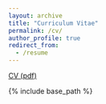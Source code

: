 ```yaml
---
layout: archive
title: "Curriculum Vitae"
permalink: /cv/
author_profile: true
redirect_from:
  - /resume
---
```


[CV (pdf)](/files/CV_Opinder_Kaur.pdf)

{% include base_path %}

<!--Education
<!--======
<!--* Ph.D. in Economics (STEM), University of California–Riverside, 2023 (expected)
<!--* M.A. in Economics, University of California–Riverside, 2018
<!--* M.A. in Economics (World Economy), Jawaharlal Nehru University, 2014
<!--* B.A. (Hons.) in Economics, University of Delhi, 2012

<!--Research Fields
<!--======
<!--* Primary: Labor Economics, Development Economics 
<!--* Secondary: Economics of Education, Health Economics
  
<!--Awards and Honors
<!--======
<!--* 2022: HEERF Dissertation Year Fellowship, UC Riverside
<!--* 2022: Travel Grant Western Economic Association International Graduate Student Workshop
<!--* 2021: Graduate Dean’s Dissertation Research Grant
<!--* 2021: Conference Travel Grant, GSA, UC Riverside
<!--* 2021: Conference Travel Grant, Economics Department, UC Riverside
<!--* 2020: J-PAL Post-Primary Education Fund Grant (45,500 USD) (with Dr Sarojini Hirshleifer and Dr Deepshikha Batheja)
<!--* 2019: Outstanding Teaching Assistant Award in Economics Department
<!--* 2019: Travel Grant Mentoring Workshop for 3rd Year Female Economics Students (NSF & Stanford University)
<!--* 2017: Dean’s Distinguished Fellowship Award, UC Riverside (until 2022)

<!--Work in Progress
<!--======
<!--* "Intergenerational Health Effects of Adult Literacy Programs: Evidence from India"
<!--* "Teacher Value Added Spillovers on Non-cognitive Abilities"
<!--* "Curriculum Reforms, Adult Health, and Mortality" (with Bahadir Dursun, Ozkan Eren and Erdal Tekin)
<!--* "Does Certification Increased the Returns to Human Capital? A Field Experiment in India" (with Sarojini Hirshleifer and Deepshikha Batheja)
  
<!--Research Experience
<!--======
<!--* Research Assistant to Prof. Ozkan Eren and Prof. Sharon Oselin, UCR Robert Presley Center for Crime and Justice Studies, Winter 2020- Fall 2020
  
<!--  “Realignment, Re-Entry, and Recidivism: A Mixed Methods Impact Evaluation of the Riverside County Probation Department’s Day Reporting Centers”
  
<!--Teaching Experience
<!--======
<!--* **Instructor, UC Riverside** 
<!--  * Labor Economics (Summer 2020)
<!--  * Intermediate Microeconomics Theory II (Summer 2020)
<!--  * Intermediate Microeconomics Theory I (Summer 2021)

<!--* **Teaching Assistant, UC Riverside**
<!--  * Intermediate Microeconomics Theory I (Fall 2018, Summer 2019, Fall 2019, Winter 2021)
<!--  * Introductory Econometrics (Spring 2019, Spring 2021)
<!--  * Introduction to Microeconomics (Winter 2019, Spring 2022)
<!--  * Introduction to Macroeconomics (Fall 2021, Winter 2022)
  
<!--Professional Experience
<!--======
<!--* Economics Research Assistant, ASEAN- India Centre at RIS, Ministry of External Affairs, India (2015-17)
<!--* Economics Research Assistant, Department of Commerce, Ministry of Commerce & Industry, India (2015)
<!--* Analyst – Knowledge Services, Infosys India Private Limited, India (2014-15)
<!--* Intern, NITI Aayog, India (2013)

<!--Presentations
<!--======
<!--* 2022: Western Economic Association International Graduate Student Workshop
<!--* 2021: American Society of Health Economics
<!--* 2021: CEGA-Berkeley
<!--* 2021: Western Economic Association International
<!--* 2021: Eastern Economic Association
<!--* 2021: Midwestern Economic Association
<!--* 2021: Association for Education Finance and Policy 
<!--* 2021: Hawaii International Conference on Education
<!--* 2021: University of California–Riverside Applied Economics Seminar
<!--* 2021: University of California–Riverside Brown Bag Seminar
<!--* 2020: Successfully Navigating Your Economics Ph.D., organized by CSWEP, American Economic Association
<!--* 2019: Mentoring Workshop for 3rd Year Female Economics Students, organized by NSF & Stanford University

<!--Reviewer
<!--======
<!--* Journal of Quantitative Economics
<!--* Journal of Labor Research
<!--* Pakistan Journal of Applied Economics

<!--University Service
<!--======
<!--* International students’ volunteer (Fall 2018)
<!--* International Student Orientation Leader at UC Riverside (Fall 2018)

<!--Skills
<!--======
<!--* **IT Skills**: Proficient in STATA, LATEX, R programming, SAS, HPCC 
<!--* **Languages**: English, Hindi, and Punjabi
